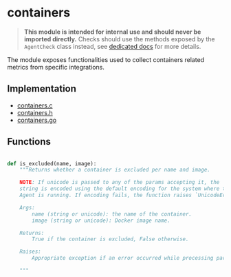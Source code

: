 # containers

> **This module is intended for internal use and should never be imported directly.**
> Checks should use the methods exposed by the `AgentCheck` class instead, see
> [dedicated docs](https://datadog-checks-base.readthedocs.io/en/latest/) for
> more details.

The module exposes functionalities used to collect containers related metrics
from specific integrations.

## Implementation

* [containers.c](/rtloader/common/builtins/containers.c)
* [containers.h](/rtloader/common/builtins/containers.h)
* [containers.go](/pkg/collector/python/containers.go)

## Functions

```python

def is_excluded(name, image):
    """Returns whether a container is excluded per name and image.

    NOTE: If unicode is passed to any of the params accepting it, the
    string is encoded using the default encoding for the system where the
    Agent is running. If encoding fails, the function raises `UnicodeError`.

    Args:
        name (string or unicode): the name of the container.
        image (string or unicode): Docker image name.

    Returns:
        True if the container is excluded, False otherwise.

    Raises:
        Appropriate exception if an error occurred while processing params.

    """
